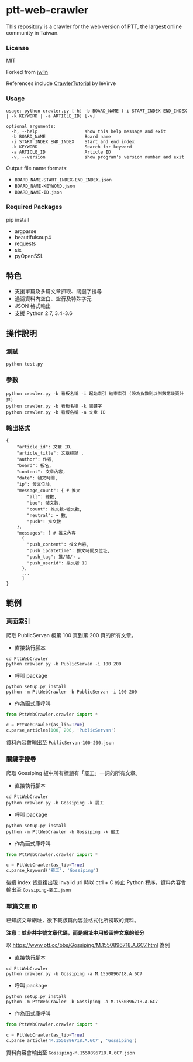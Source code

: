# ptt-web-crawler 

This repository is a crawler for the web version of PTT, the largest online community in Taiwan. 

### License
MIT 

Forked from [jwlin](https://github.com/jwlin/ptt-web-crawler)

References include [CrawlerTutorial](https://github.com/leVirve/CrawlerTutorial#advanced) by leVirve

### Usage

    usage: python crawler.py [-h] -b BOARD_NAME (-i START_INDEX END_INDEX | -k KEYWORD | -a ARTICLE_ID) [-v]
    
    optional arguments:
      -h, --help                  show this help message and exit
      -b BOARD_NAME               Board name
      -i START_INDEX END_INDEX    Start and end index
      -k KEYWORD                  Search for keyword
      -a ARTICLE_ID               Article ID
      -v, --version               show program's version number and exit

Output file name formats:

* `BOARD_NAME-START_INDEX-END_INDEX.json`
* `BOARD_NAME-KEYWORD.json`
* `BOARD_NAME-ID.json`

### Required Packages
pip install

* argparse
* beautifulsoup4
* requests
* six
* pyOpenSSL

## 特色

* 支援單篇及多篇文章抓取、關鍵字搜尋
* 過濾資料內空白、空行及特殊字元
* JSON 格式輸出
* 支援 Python 2.7, 3.4-3.6


## 操作說明

### 測試
```commandline
python test.py
```

### 參數
```commandline
python crawler.py -b 看板名稱 -i 起始索引 結束索引 (設為負數則以倒數第幾頁計算) 
python crawler.py -b 看板名稱 -k 關鍵字
python crawler.py -b 看板名稱 -a 文章 ID 
```

### 輸出格式
```
{
    "article_id": 文章 ID,
    "article_title": 文章標題 ,
    "author": 作者,
    "board": 板名,
    "content": 文章內容,
    "date": 發文時間,
    "ip": 發文位址,
    "message_count": { # 推文
        "all": 總數,
        "boo": 噓文數,
        "count": 推文數-噓文數,
        "neutral": → 數,
        "push": 推文數
    },
    "messages": [ # 推文內容
      {
        "push_content": 推文內容,
        "push_ipdatetime": 推文時間及位址,
        "push_tag": 推/噓/→ ,
        "push_userid": 推文者 ID
      },
      ...
      ]
}
```


## 範例

### 頁面索引

爬取 PublicServan 板第 100 頁到第 200 頁的所有文章。

* 直接執行腳本

```commandline
cd PttWebCrawler
python crawler.py -b PublicServan -i 100 200
```
    
* 呼叫 package

```commandline
python setup.py install
python -m PttWebCrawler -b PublicServan -i 100 200
```

* 作為函式庫呼叫

```python
from PttWebCrawler.crawler import *

c = PttWebCrawler(as_lib=True)
c.parse_articles(100, 200, 'PublicServan')
```

資料內容會輸出至 `PublicServan-100-200.json`

### 關鍵字搜尋

爬取 Gossiping 板中所有標題有「罷工」一詞的所有文章。

* 直接執行腳本

```commandline
cd PttWebCrawler
python crawler.py -b Gossiping -k 罷工
```
    
* 呼叫 package

```commandline
python setup.py install
python -m PttWebCrawler -b Gossiping -k 罷工
```

* 作為函式庫呼叫

```python
from PttWebCrawler.crawler import *

c = PttWebCrawler(as_lib=True)
c.parse_keyword('罷工', 'Gossiping')
```

後續 index 皆重複出現 invalid url 時以 ctrl + C 終止 Python 程序，資料內容會輸出至 `Gossiping-罷工.json`


### 單篇文章 ID
已知該文章網址，欲下載該篇內容並格式化所撈取的資料。

**注意：並非井字號文章代碼，而是網址中用於區辨文章的部分**

以 https://www.ptt.cc/bbs/Gossiping/M.1550896718.A.6C7.html 為例

* 直接執行腳本

```commandline
cd PttWebCrawler
python crawler.py -b Gossiping -a M.1550896718.A.6C7
```
    
* 呼叫 package

```commandline
python setup.py install
python -m PttWebCrawler -b Gossiping -a M.1550896718.A.6C7
```

* 作為函式庫呼叫

```python
from PttWebCrawler.crawler import *

c = PttWebCrawler(as_lib=True)
c.parse_article('M.1550896718.A.6C7', 'Gossiping')
```

資料內容會輸出至 `Gossiping-M.1550896718.A.6C7.json`